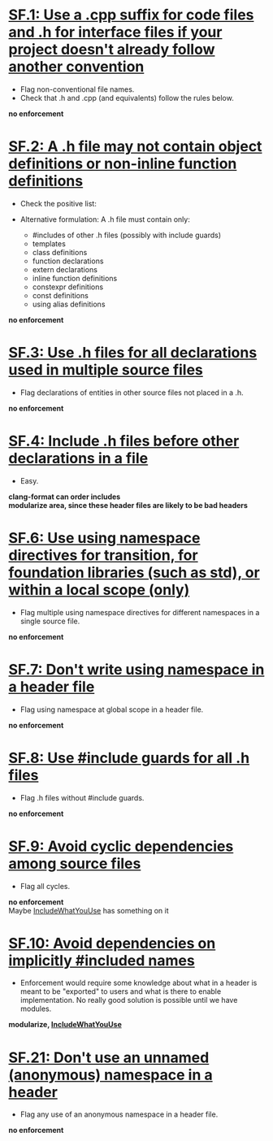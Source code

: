 # [SF.1: Use a .cpp suffix for code files and .h for interface files if your project doesn't already follow another convention](https://github.com/isocpp/CppCoreGuidelines/blob/master/CppCoreGuidelines.md#sf1-use-a-cpp-suffix-for-code-files-and-h-for-interface-files-if-your-project-doesnt-already-follow-another-convention)

- Flag non-conventional file names.
- Check that .h and .cpp (and equivalents) follow the rules below.

**no enforcement**

# [SF.2: A .h file may not contain object definitions or non-inline function definitions](https://github.com/isocpp/CppCoreGuidelines/blob/master/CppCoreGuidelines.md#sf2-a-h-file-may-not-contain-object-definitions-or-non-inline-function-definitions)

- Check the positive list:
- Alternative formulation: A .h file must contain only:

    - #includes of other .h files (possibly with include guards)
    - templates
    - class definitions
    - function declarations
    - extern declarations
    - inline function definitions
    - constexpr definitions
    - const definitions
    - using alias definitions

**no enforcement**

# [SF.3: Use .h files for all declarations used in multiple source files](https://github.com/isocpp/CppCoreGuidelines/blob/master/CppCoreGuidelines.md#sf3-use-h-files-for-all-declarations-used-in-multiple-source-files)

- Flag declarations of entities in other source files not placed in a .h.

**no enforcement**

# [SF.4: Include .h files before other declarations in a file](https://github.com/isocpp/CppCoreGuidelines/blob/master/CppCoreGuidelines.md#sf4-include-h-files-before-other-declarations-in-a-file)

- Easy.

**clang-format can order includes   
modularize area, since these header files are likely to be bad headers**

# [SF.6: Use using namespace directives for transition, for foundation libraries (such as std), or within a local scope (only)](https://github.com/isocpp/CppCoreGuidelines/blob/master/CppCoreGuidelines.md#sf6-use-using-namespace-directives-for-transition-for-foundation-libraries-such-as-std-or-within-a-local-scope-only)

- Flag multiple using namespace directives for different namespaces in a single source file.

**no enforcement**

# [SF.7: Don't write using namespace in a header file](https://github.com/isocpp/CppCoreGuidelines/blob/master/CppCoreGuidelines.md#sf7-dont-write-using-namespace-in-a-header-file)

- Flag using namespace at global scope in a header file.

**no enforcement**

# [SF.8: Use #include guards for all .h files](https://github.com/isocpp/CppCoreGuidelines/blob/master/CppCoreGuidelines.md#sf8-use-include-guards-for-all-h-files)

- Flag .h files without #include guards.

**no enforcement**

# [SF.9: Avoid cyclic dependencies among source files](https://github.com/isocpp/CppCoreGuidelines/blob/master/CppCoreGuidelines.md#sf9-avoid-cyclic-dependencies-among-source-files)

- Flag all cycles.

**no enforcement**  
Maybe [IncludeWhatYouUse](https://include-what-you-use.org/) has something on
it

# [SF.10: Avoid dependencies on implicitly #included names](https://github.com/isocpp/CppCoreGuidelines/blob/master/CppCoreGuidelines.md#sf10-avoid-dependencies-on-implicitly-included-names)

- Enforcement would require some knowledge about what in a header is meant to be "exported" to users and what is there to enable implementation. No really good solution is possible until we have modules.

**modularize, [IncludeWhatYouUse](https://include-what-you-use.org/)**

# [SF.21: Don't use an unnamed (anonymous) namespace in a header](https://github.com/isocpp/CppCoreGuidelines/blob/master/CppCoreGuidelines.md#sf21-dont-use-an-unnamed-anonymous-namespace-in-a-header)

- Flag any use of an anonymous namespace in a header file.

**no enforcement**
